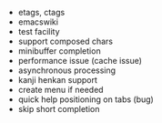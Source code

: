 - etags, ctags
- emacswiki
- test facility
- support composed chars
- minibuffer completion
- performance issue (cache issue)
- asynchronous processing
- kanji henkan support
- create menu if needed
- quick help positioning on tabs (bug)
- skip short completion
